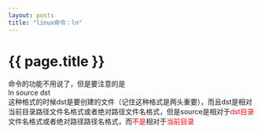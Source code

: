 ```yaml
---
layout: posts
title: "linux命令：ln"
---
```

# {{ page.title }}
命令的功能不用说了，但是要注意的是<br>
ln source dst<br>
这种格式的时候dst是要创建的文件（记住这种格式是两头重要），而且dst是相对当前目录路径文件名格式或者绝对路径文件名格式，但是source是相对于<font color="red">dst目录</font>文件名格式或者绝对路径路径名格式，而<font color="red">不是</font>相对于<font color="red">当前目录</font>